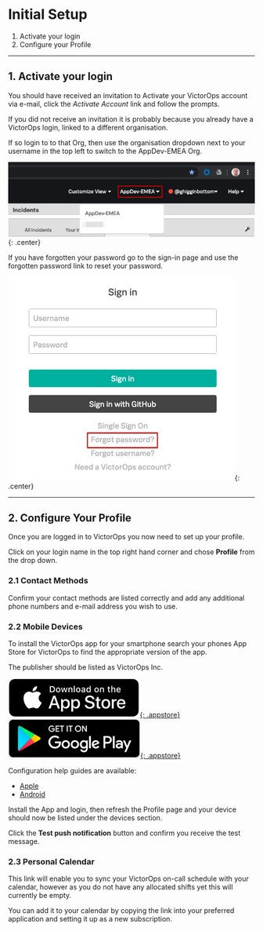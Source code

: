# Initial Setup

1. Activate your login
2. Configure your Profile

---

## 1. Activate your login

You should have received an invitation to Activate your VictorOps account via e-mail, click the _Activate Account_ link and follow the prompts.

If you did not receive an invitation it is probably because you already have a VictorOps login, linked to a different organisation.

If so login to to that Org, then use the organisation dropdown next to your username in the top left to switch to the AppDev-EMEA Org.

![Switch Org](../../images/victorops/switch-org.png){: .center}

If you have forgotten your password go to the sign-in page and use the forgotten password link to reset your password.

![Reset Pwd](../../images/victorops/reset-password.png){: .center}

---

## 2. Configure Your Profile

Once you are logged in to VictorOps you now need to set up your profile.

Click on your login name in the top right hand corner and chose **Profile** from the drop down.

### 2.1 Contact Methods

Confirm your contact methods are listed correctly and add any additional phone numbers and e-mail address you wish to use.

### 2.2 Mobile Devices

To install the VictorOps app for your smartphone search your phones App Store for VictorOps to find the appropriate version of the app.

The publisher should be listed as VictorOps Inc.

[![iPhone](../../images/victorops/app-store.svg){: .appstore}](ttps://apps.apple.com/us/app/victorops/id696974262) [![Android](../../images/victorops/play-store.svg){: .appstore}](https://play.google.com/store/apps/details?id=com.victorops.androidclient&hl=en)

Configuration help guides are available:

* [Apple](https://help.victorops.com/knowledge-base/ios-application/)
* [Android](https://help.victorops.com/knowledge-base/android-devices-victorops/)

Install the App and login, then refresh the Profile page and your device should now be listed under the devices section.

Click the **Test push notification** button and confirm you receive the test message.

### 2.3 Personal Calendar

This link will enable you to sync your VictorOps on-call schedule with your calendar, however as you do not have any allocated shifts yet this will currently be empty.

You can add it to your calendar by copying the link into your preferred application and setting it up as a new subscription.
